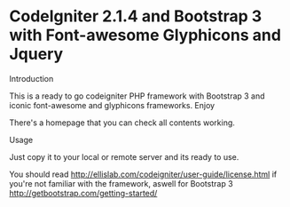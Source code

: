 CodeIgniter 2.1.4 and Bootstrap 3 with Font-awesome Glyphicons and Jquery
========================================================================================



Introduction

This is a ready to go codeigniter PHP framework with Bootstrap 3 and iconic font-awesome and glyphicons frameworks. Enjoy

There's a homepage that you can check all contents working.


Usage

Just copy it to your local or remote server and its ready to use.

You should read http://ellislab.com/codeigniter/user-guide/license.html if you're not familiar with the framework, aswell for Bootstrap 3 http://getbootstrap.com/getting-started/
